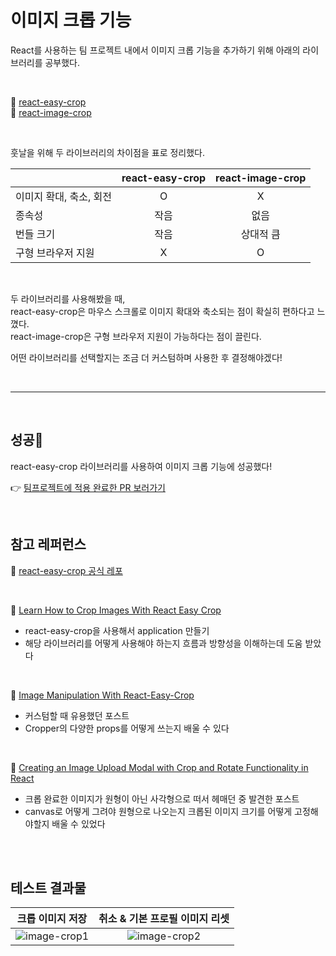 # 이미지 크롭 기능

React를 사용하는 팀 프로젝트 내에서 이미지 크롭 기능을 추가하기 위해 아래의 라이브러리를 공부했다.

<br/>

🔗 [react-easy-crop](https://www.npmjs.com/package/react-easy-crop)  
🔗 [react-image-crop](https://www.npmjs.com/package/react-image-crop)

<br/>

훗날을 위해 두 라이브러리의 차이점을 표로 정리했다.

|                         | react-easy-crop | react-image-crop |
| ----------------------- | :-------------: | :--------------: |
| 이미지 확대, 축소, 회전 |        O        |        X         |
| 종속성                  |      작음       |       없음       |
| 번들 크기               |      작음       |    상대적 큼     |
| 구형 브라우저 지원      |        X        |        O         |

<br/>

두 라이브러리를 사용해봤을 때,  
react-easy-crop은 마우스 스크롤로 이미지 확대와 축소되는 점이 확실히 편하다고 느꼈다.  
react-image-crop은 구형 브라우저 지원이 가능하다는 점이 끌린다.

어떤 라이브러리를 선택할지는 조금 더 커스텀하며 사용한 후 결정해야겠다!

<br/>

---

<br/>

## 성공🎉

react-easy-crop 라이브러리를 사용하여 이미지 크롭 기능에 성공했다!

👉 [팀프로젝트에 적용 완료한 PR 보러가기](https://github.com/FRONTENDSCHOOL7/final-18-moamoa/pull/331)

<br/>

## 참고 레퍼런스

🔗 [react-easy-crop 공식 레포](https://github.com/ValentinH/react-easy-crop)

<br/>
  
🔗 [Learn How to Crop Images With React Easy Crop](https://www.youtube.com/watch?v=E_AHkWHhUz4&t=369s)
  - react-easy-crop을 사용해서 application 만들기
  - 해당 라이브러리를 어떻게 사용해야 하는지 흐름과 방향성을 이해하는데 도움 받았다
 
<br/>
    
🔗 [Image Manipulation With React-Easy-Crop](https://blog.openreplay.com/image-manipulation-with-react-easy-crop/)
  - 커스텀할 때 유용했던 포스트
  - Cropper의 다양한 props를 어떻게 쓰는지 배울 수 있다
 
<br/>
    
🔗 [Creating an Image Upload Modal with Crop and Rotate Functionality in React](https://dev.to/mizanrifat/creating-an-image-upload-modal-with-crop-and-rotate-functionality-in-react-5cbd)
  - 크롭 완료한 이미지가 원형이 아닌 사각형으로 떠서 헤매던 중 발견한 포스트
  - canvas로 어떻게 그려야 원형으로 나오는지 크롭된 이미지 크기를 어떻게 고정해야할지 배울 수 있었다

<br/>
<br/>

## 테스트 결과물

|                                            크롭 이미지 저장                                            |                                     취소 & 기본 프로필 이미지 리셋                                     |
| :----------------------------------------------------------------------------------------------------: | :----------------------------------------------------------------------------------------------------: |
| ![image-crop1](https://github.com/timetam24/TIL/assets/135303974/e8f94573-d62e-4f69-8081-282302dc81e5) | ![image-crop2](https://github.com/timetam24/TIL/assets/135303974/30390b95-a3f2-4680-8798-f93e16ba0354) |
